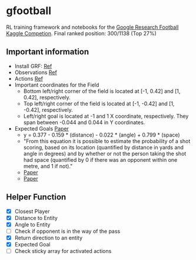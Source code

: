 # gfootball
RL training framework and notebooks for the [Google Research Football Kaggle Competion](https://www.kaggle.com/c/google-football). Final ranked position: 300/1138 (Top 27%)


## Important information

- Install GRF: [Ref](https://github.com/google-research/football#quick-start)
- Observations [Ref](https://github.com/google-research/football/blob/master/gfootball/doc/observation.md)
- Actions [Ref](https://github.com/Kaggle/kaggle-environments/blob/master/kaggle_environments/envs/football/helpers.py)
- Important coordinates for the Field
  - Bottom left/right corner of the field is located at [-1, 0.42] and [1, 0.42], respectively.
  - Top left/right corner of the field is located at [-1, -0.42] and [1, -0.42], respectively.
  - Left/right goal is located at -1 and 1 X coordinate, respectively. They span between -0.044 and 0.044 in Y coordinates.
- Expected Goals [Paper](https://www.researchgate.net/publication/240641737_Estimating_the_probability_of_a_shot_resulting_in_a_goal_The_effects_of_distance_angle_and_space)
  - y  =  0.377  -   0.159 * (distance)  -  0.022 * (angle)  +  0.799 * (space)
  - "From  this  equation  it  is  possible  to  estimate  the probability  of  a  shot  scoring, based  on  its  location  (quantified  by  distance  in  yards  and  angle  in  degrees)  and  by whether  or  not  the  person  taking  the  shot  had  space  (quantified  by  0  if  there  was  an opponent within  one  metre, and 1 if not)."
  - [Paper](https://cartilagefreecaptain.sbnation.com/2014/9/11/6131661/premier-league-projections-2014#methoderology)
  - [Paper](https://www.americansocceranalysis.com/home/2014/05/08/calculating-expected-goals-2-0)

## Helper Function

- [x] Closest Player
- [x] Distance to Entity
- [x] Angle to Entity
- [ ] Check if opponent is in the way of the pass
- [x] Return direction to an entity
- [x] Expected Goal
- [ ] Check sticky array for activated actions
